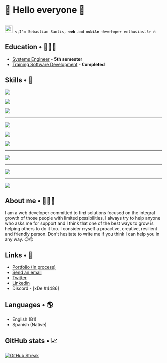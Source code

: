# 👋 Hello everyone 👋
<code>
<img width="24em" src="https://www.emojiall.com/images/240/microsoft-teams/1f916.png"> <¡I'm Sebastian Santis, <b>web</b> and <b>mobile</b> <s>developer</s> enthusiast!> 🔥
</code>

## Education • 👨🏽‍🎓

- <a href="https://cecar.edu.co/programas/extension-sincelejo/pregrado/programas-modalidad-presencial/ingenieria-de-sistemas" style="color:currentcolor;">Systems Engineer</a> - <b>5th semester</b>
- <a href="https://drive.google.com/file/d/1PxxQjfDNb3iB2wxCmeX9YbPgG8xbt4ZK/view?usp=sharing" style="color:currentcolor;">Training Software Development</a> - <b>Completed</b>

## Skills • 🎯

<p align="left">
  <a href="https://skillicons.dev">
    <img src="https://skillicons.dev/icons?i=html,css,md," />
  </a>
</p>
<p align="left">
  <a href="https://skillicons.dev">
    <img src="https://skillicons.dev/icons?i=cpp,java,cs" />
  </a>
</p>
<p align="left">
  <a href="https://skillicons.dev">
    <img src="https://skillicons.dev/icons?i=php,python,js,ts,r" />
  </a>
</p>

<hr>

<p align="left">
  <a href="https://skillicons.dev">
    <img src="https://skillicons.dev/icons?i=bootstrap,tailwind" />
  </a>
</p>
<p align="left">
  <a href="https://skillicons.dev">
    <img src="https://skillicons.dev/icons?i=maven,spring,dotnet,nestjs" />
  </a>
</p>
<p align="left">
  <a href="https://skillicons.dev">
    <img src="https://skillicons.dev/icons?i=react,redux,angular,nodejs,express,tensorflow" />
  </a>
</p>

<hr>

<p align="left">
  <a href="https://skillicons.dev">
    <img src="https://skillicons.dev/icons?i=mysql,mongodb" />
  </a>
</p>

<hr>

<p align="left">
  <a href="https://skillicons.dev">
    <img src="https://skillicons.dev/icons?i=git,github,docker,firebase,heroku,vercel" />
  </a>
</p>

<hr>

<p align="left">
  <a href="https://skillicons.dev">
    <img src="https://skillicons.dev/icons?i=powershell,visualstudio,vscode,idea,figma,xd,ps,sketchup" />
  </a>
</p>

## About me • 🙋🏽‍♂️

I am a web developer committed to find solutions focused on the integral growth of those people with limited possibilities, I always try to help anyone who asks me for support and I think that one of the best ways to grow is helping others to do it too. I consider myself a proactive, creative, resilient and friendly person. Don't hesitate to write me if you think I can help you in any way. 😉😜

## Links • 🔗

- <a href="#d" style="color: currentcolor">Portfolio (In process)</a>
- <a href="mailto:sebastiandasanhe.8712@gmail.com?Subject=Hola%20sebas%20necesito%20tu%20ayuda%20en%20..." style="color: currentcolor">Send an email</a>
- <a href="https://twitter.com/Seb4stianSantis" style="color: currentcolor">Twitter</a>
- <a href="https://www.linkedin.com/in/sebastian-david-santis-hernandez-17322b227/" style="color: currentcolor">Linkedin</a>
- <a style="color: currentcolor">Discord - [xDe
#4486]</a>

## Languages • 🌎

- English (B1)
- Spanish (Native)

## GitHub stats • 📈

[![GitHub Streak](http://github-readme-streak-stats.herokuapp.com?user=seb4stian69&theme=dark&border_radius=2.2&date_format=M%20j%5B%2C%20Y%5D)](https://git.io/streak-stats)
 
